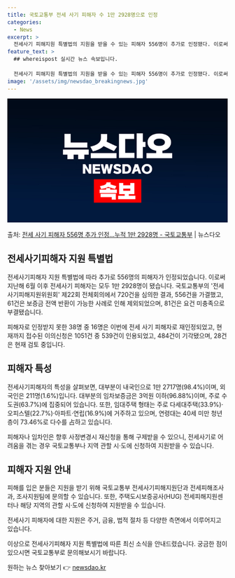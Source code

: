 ```yaml
---
title: 국토교통부 전세 사기 피해자 수 1만 2928명으로 인정
categories:
  - News
excerpt: >
  전세사기 피해지원 특별법의 지원을 받을 수 있는 피해자 556명이 추가로 인정됐다. 이로써 지난해 6월 이후…
feature_text: >
  ## whereispost 실시간 뉴스 속보입니다.

  전세사기 피해지원 특별법의 지원을 받을 수 있는 피해자 556명이 추가로 인정됐다. 이로써 지난해 6월 이후…
image: '/assets/img/newsdao_breakingnews.jpg'
---
```


![뉴스다오 속보](/assets/img/newsdao_breakingnews.jpg)

<p>출처: <a href="https://newsdao.kr/3205" rel="dofollow">전세 사기 피해자 556명 추가 인정…누적 1만 2928명 - 국토교통부</a> | 뉴스다오</p>

<h2 data-ke-size="size26">전세사기피해자 지원 특별법</h2>
전세사기피해자 지원 특별법에 따라 추가로 556명의 피해자가 인정되었습니다. 이로써 지난해 6월 이후 전세사기 피해자는 모두 1만 2928명이 됐습니다. 국토교통부의 '전세사기피해지원위원회' 제22회 전체회의에서 720건을 심의한 결과, 556건을 가결했고, 61건은 보증금 전액 반환이 가능한 사례로 인해 제외되었으며, 81건은 요건 미충족으로 부결됐습니다. 

<p data-ke-size="size16">피해자로 인정받지 못한 38명 중 16명은 이번에 전세 사기 피해자로 재인정되었고, 현재까지 접수된 이의신청은 1051건 중 539건이 인용되었고, 484건이 기각됐으며, 28건은 현재 검토 중입니다.</p>

<h2 data-ke-size="size26">피해자 특성</h2>
전세사기피해자의 특성을 살펴보면, 대부분이 내국인으로 1만 2717명(98.4%)이며, 외국인은 211명(1.6%)입니다. 대부분의 임차보증금은 3억원 이하(96.88%)이며, 주로 수도권(63.7%)에 집중되어 있습니다. 또한, 임대주택 형태는 주로 다세대주택(33.9%)·오피스텔(22.7%)·아파트·연립(16.9%)에 거주하고 있으며, 연령대는 40세 미만 청년층이 73.46%로 다수를 占하고 있습니다.

<p data-ke-size="size16">피해자나 임차인은 향후 사정변경시 재신청을 통해 구제받을 수 있으니, 전세사기로 어려움을 겪는 경우 국토교통부나 지역 관할 시·도에 신청하여 지원받을 수 있습니다.</p>

<h2 data-ke-size="size26">피해자 지원 안내</h2>
피해를 입은 분들은 지원을 받기 위해 국토교통부 전세사기피해지원단과 전세피해조사과, 조사지원팀에 문의할 수 있습니다. 또한, 주택도시보증공사(HUG) 전세피해지원센터나 해당 지역의 관할 시·도에 신청하여 지원받을 수 있습니다. 

<p data-ke-size="size16">전세사기 피해자에 대한 지원은 주거, 금융, 법적 절차 등 다양한 측면에서 이루어지고 있습니다.</p>

이상으로 전세사기피해자 지원 특별법에 따른 최신 소식을 안내드렸습니다. 궁금한 점이 있으시면 국토교통부로 문의해보시기 바랍니다. 

원하는 뉴스 찾아보기 👉 <a href="https://newsdao.kr" rel="dofollow">newsdao.kr</a>


